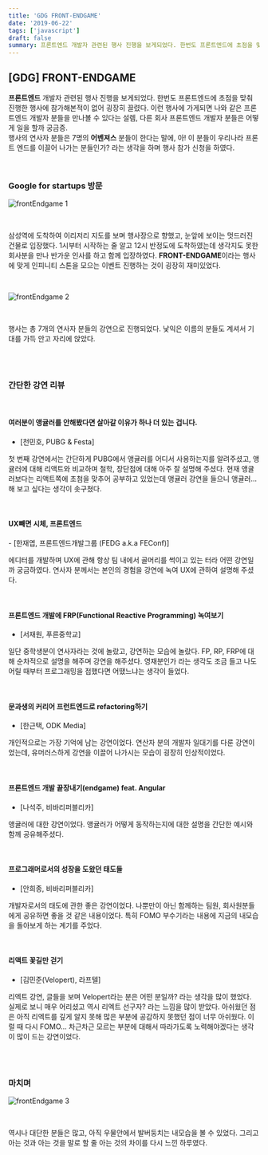 ```yaml
---
title: 'GDG FRONT-ENDGAME'
date: '2019-06-22'
tags: ['javascript']
draft: false
summary: 프론트엔드 개발자 관련된 행사 진행을 보게되었다. 한번도 프론트엔드에 초점을 맞춰 진행한 행사에 참가해본적이 없어 굉장히 끌렸다.
---
```


## [GDG] FRONT-ENDGAME

**프론트엔드** 개발자 관련된 행사 진행을 보게되었다. 한번도 프론트엔드에 초점을 맞춰 진행한 행사에 참가해본적이 없어 굉장히 끌렸다. 이런 행사에 가게되면 나와 같은 프론트엔드 개발자 분들을 만나볼 수 있다는 설렘, 다른 회사 프론트엔드 개발자 분들은 어떻게 일을 할까 궁금증. <br />
행사의 연사자 분들은 7명의 **어벤져스** 분들이 한다는 말에, 아! 이 분들이 우리나라 프론트 엔드를 이끌어 나가는 분들인가? 라는 생각을 하며 행사 참가 신청을 하였다. <br />

<br />

### Google for startups 방문

![frontEndgame 1](/static/images/posts/frontEndgame1.jpeg)

<br />

삼성역에 도착하여 이리저리 지도를 보며 행사장으로 향했고, 눈앞에 보이는 멋드러진 건물로 입장했다. 1시부터 시작하는 줄 알고 12시 반정도에 도착하였는데 생각지도 못한 회사분을 만나 반가운 인사를 하고 함께 입장하였다. **FRONT-ENDGAME**이라는 행사에 맞게 인피니티 스톤을 모으는 이벤트 진행하는 것이 굉장히 재미있었다. <br />

<br />

![frontEndgame 2](/static/images/posts/frontEndgame2.jpeg)

<br />

행사는 총 7개의 연사자 분들의 강연으로 진행되었다. 낯익은 이름의 분들도 계셔서 기대를 가득 안고 자리에 앉았다.

<br /><br />

### 간단한 강연 리뷰

<br />

#### 여러분이 앵귤러를 안해봤다면 살아갈 이유가 하나 더 있는 겁니다.

- [천민호, PUBG & Festa]

첫 번째 강연에서는 간단하게 PUBG에서 앵귤러를 어디서 사용하는지를 알려주셨고, 앵귤러에 대해 리액트와 비교하며 철학, 장단점에 대해 아주 잘 설명해 주셨다. 현재 앵귤러보다는 리액트쪽에 초첨을 맞추어 공부하고 있었는데 앵귤러 강연을 들으니 앵귤러... 해 보고 싶다는 생각이 솟구쳤다.

<br />

#### UX빼면 시체, 프론트엔드

- [한재엽, 프론트엔드개발그룹 (FEDG a.k.a FEConf)]

에디터를 개발하며 UX에 관해 항상 팀 내에서 골머리를 썩이고 있는 터라 어떤 강연일까 궁금하였다. 연사자 분께서는 본인의 경험을 강연에 녹여 UX에 관하여 설명해 주셨다.

<br />

#### 프론트엔드 개발에 FRP(Functional Reactive Programming) 녹여보기

- [서재원, 푸른중학교]

일단 중학생분이 연사자라는 것에 놀랐고, 강연하는 모습에 놀랐다. FP, RP, FRP에 대해 순차적으로 설명을 해주며 강연을 해주셨다. 영재분인가 라는 생각도 조금 들고 나도 어릴 때부터 프로그래밍을 접했다면 어땠느냐는 생각이 들었다.

<br />

#### 문과생의 커리어 프런트엔드로 refactoring하기

- [한근택, ODK Media]

개인적으로는 가장 기억에 남는 강연이었다. 연산자 분의 개발자 일대기를 다룬 강연이었는데, 유머러스하게 강연을 이끌어 나가시는 모습이 굉장히 인상적이었다.

<br />

#### 프론트엔드 개발 끝장내기(endgame) feat. Angular

- [나석주, 비바리퍼블리카]

앵귤러에 대한 강연이었다. 앵귤러가 어떻게 동작하는지에 대한 설명을 간단한 예시와 함께 공유해주셨다.

<br />

#### 프로그래머로서의 성장을 도왔던 태도들

- [안희종, 비바리퍼블리카]

개발자로서의 태도에 관한 좋은 강연이었다. 나뿐만이 아닌 함께하는 팀원, 회사원분들에게 공유하면 좋을 것 같은 내용이었다. 특히 FOMO 부수기라는 내용에 지금의 내모습을 돌아보게 하는 계기를 주었다.

<br />

#### 리액트 꽃길만 걷기

- [김민준(Velopert), 라프텔]

리엑트 강연, 글들을 보며 Velopert라는 분은 어떤 분일까? 라는 생각을 많이 했었다. 실제로 보니 매우 어리셨고 역시 리엑트 선구자? 라는 느낌을 많이 받았다. 아쉬웠던 점은 아직 리엑트를 깊게 알지 못해 많은 부분에 공감하지 못했던 점이 너무 아쉬웠다. 이럴 때 다시 FOMO... 차근차근 모르는 부분에 대해서 따라가도록 노력해야겠다는 생각이 많이 드는 강연이었다.

<br /><br />

### 마치며

![frontEndgame 3](/static/images/posts/frontEndgame3.jpeg)

<br />

역시나 대단한 분들은 많고, 아직 우물안에서 발버둥치는 내모습을 볼 수 있었다. 그리고 아는 것과 아는 것을 말로 할 줄 아는 것의 차이를 다시 느낀 하루였다.

<br /><br /><br />
